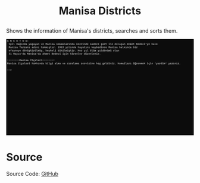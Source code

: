 # <p align="center">Manisa Districts</p>
Shows the information of Manisa's districts, searches and sorts them.
<p align="center"><img src="https://github.com/berkaygediz/Manisa_Districts/blob/master/manisa_districts.png"/></p>

# Source
Source Code: <a href="https://github.com/berkaygediz/Manisa_Districts">GitHub</a>

